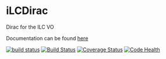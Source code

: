 iLCDirac
=============

Dirac for the ILC VO

Documentation can be found [here](http://lcd-data.web.cern.ch/lcd-data/doc/ilcdiracdoc/)

[![build status](https://gitlab.cern.ch/ci/projects/10/status.png?ref=Rel-v25r0)](https://gitlab.cern.ch/ci/projects/10?ref=Rel-v25r0)
[![Build Status](https://travis-ci.org/LCDsoft/ILCDIRAC.svg?branch=Rel-v25r0)](https://travis-ci.org/LCDsoft/ILCDIRAC)
[![Coverage Status](https://coveralls.io/repos/github/LCDsoft/ILCDIRAC/badge.svg?branch=Rel-v25r0)](https://coveralls.io/github/LCDsoft/ILCDIRAC?branch=Rel-v25r0)
[![Code Health](https://landscape.io/github/LCDsoft/ILCDIRAC/Rel-v25r0/landscape.svg?style=plastic)](https://landscape.io/github/LCDsoft/ILCDIRAC/Rel-v25r0)